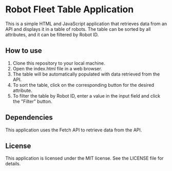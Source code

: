 # Robot Fleet Table Application
This is a simple HTML and JavaScript application that retrieves data from an API and displays it in a table of robots. The table can be sorted by all attributes, and it can be filtered by Robot ID.

## How to use
1. Clone this repository to your local machine.
2. Open the index.html file in a web browser.
3. The table will be automatically populated with data retrieved from the API.
4. To sort the table, click on the corresponding button for the desired attribute.
5. To filter the table by Robot ID, enter a value in the input field and click the "Filter" button.

## Dependencies
This application uses the Fetch API to retrieve data from the API.

## License
This application is licensed under the MIT license. See the LICENSE file for details.
